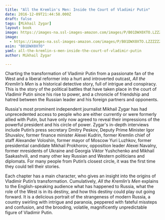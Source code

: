 ```yaml
---
title: "All the Kremlin's Men: Inside the Court of Vladimir Putin"
date: 2016-12-09T21:44:58.000Z
draft: false
tags: [Mikhail Zygar]
layout: book
image: https://images-na.ssl-images-amazon.com/images/P/B01DWX0XTO.LZZZZZZZ.jpg
image: 
  - https://images-na.ssl-images-amazon.com/images/P/B01DWX0XTO.LZZZZZZZ.jpg
asin: "B01DWX0XTO"
yaml: all-the-kremlin-s-men-inside-the-court-of-vladimir-putin
author: Mikhail Zygar

---
```


Charting the transformation of Vladimir Putin from a passionate fan of the West and a liberal reformer into a hurt and introverted outcast, *All the Kremlin’s Men* is a historical detective story, full of intrigue and conspiracy. This is the story of the political battles that have taken place in the court of Vladimir Putin since his rise to power, and a chronicle of friendship and hatred between the Russian leader and his foreign partners and opponents.  
  
Russia's most prominent independent journalist Mikhail Zygar has had unprecedented access to people who are either currently or were formerly allied with Putin, but have only now agreed to reveal their impressions of the powerful president and his circle of power. Zygar's in-depth interviews include Putin’s press secretary Dmitry Peskov, Deputy Prime Minister Igor Shuvalov, former finance minister Alexei Kudrin, former Kremlin chief of staff Alexander Voloshin, former mayor of Moscow Yuri Luzhkov, former presidential candidate Mikhail Prokhorov, opposition leader Alexei Navalny, former mresidents of Ukraine and Georgia Viktor Yushchenko and Mikhail Saakashvili, and many other key Russian and Western politicians and diplomats. For many people from Putin’s closest circle, it was the first time they could tell their stories.  
  
Each chapter has a main character, who gives an insight into the origins of Vladimir Putin’s transformation. Cumulatively, *All the Kremlin’s Men* explains to the English-speaking audience what has happened to Russia, what the role of the West is in its destiny, and how this destiny could play out going forward. It is a delicious portrait of the strangeness of modern Russia, a country swirling with intrigue and paranoia, peppered with fateful missteps and confusion, and the brooding, volatile, magnificently unpredictable figure of Vladimir Putin.